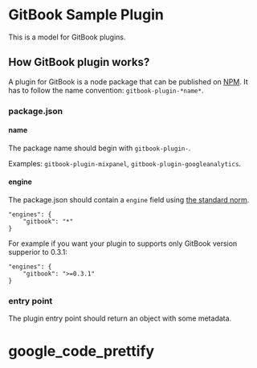 GitBook Sample Plugin
==============

This is a model for GitBook plugins.

## How GitBook plugin works?

A plugin for GitBook is a node package that can be published on [NPM](http://www.npmjs.org). It has to follow the name convention: `gitbook-plugin-*name*`.

### package.json

#### name

The package name should begin with ```gitbook-plugin-```.

Examples: `gitbook-plugin-mixpanel`, `gitbook-plugin-googleanalytics`.

#### engine

The package.json should contain a `engine` field using [the standard norm](https://www.npmjs.org/doc/json.html#engines).

```
"engines": {
    "gitbook": "*"
}
```

For example if you want your plugin to supports only GitBook version supperior to 0.3.1:

```
"engines": {
    "gitbook": ">=0.3.1"
}
```

### entry point

The plugin entry point should return an object with some metadata.


# google_code_prettify
